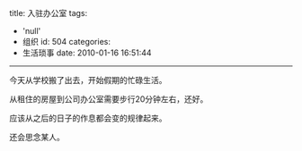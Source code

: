 title: 入驻办公室
tags:
  - 'null'
  - 组织
id: 504
categories:
  - 生活琐事
date: 2010-01-16 16:51:44
---

今天从学校搬了出去，开始假期的忙碌生活。

从租住的房屋到公司办公室需要步行20分钟左右，还好。

应该从之后的日子的作息都会变的规律起来。

还会思念某人。